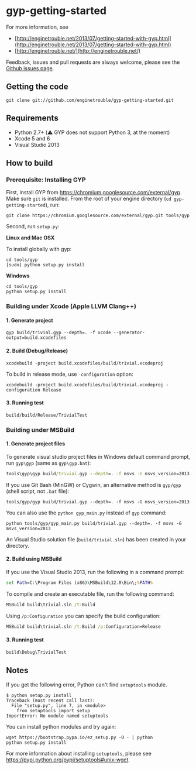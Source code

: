 gyp-getting-started
===================

For more information, see

* [http://enginetrouble.net/2013/07/getting-started-with-gyp.html](http://enginetrouble.net/2013/07/getting-started-with-gyp.html)
* [http://enginetrouble.net/](http://enginetrouble.net/)

Feedback, issues and pull requests are always welcome, please see the [Github issues page](https://github.com/enginetrouble/gyp-getting-started/issues).

## Getting the code

```shell
git clone git://github.com/enginetrouble/gyp-getting-started.git
```

## Requirements

* Python 2.7+ (:warning: GYP does not support Python 3, at the moment)
* Xcode 5 and 6
* Visual Studio 2013

## How to build

### Prerequisite: Installing GYP

First, install GYP from https://chromium.googlesource.com/external/gyp.  
Make sure `git` is installed.
From the root of your engine directory (`cd gyp-getting-started`), run:

```shell
git clone https://chromium.googlesource.com/external/gyp.git tools/gyp
```

Second, run `setup.py`:

**Linux and Mac OSX**

To install globally with gyp:

```shell
cd tools/gyp
[sudo] python setup.py install
```

**Windows**

```shell
cd tools/gyp
python setup.py install
```

### Building under Xcode (Apple LLVM Clang++)

#### 1. Generate project

```shell
gyp build/trivial.gyp --depth=. -f xcode --generator-output=build.xcodefiles
```

#### 2. Build (Debug/Release)

```shell
xcodebuild -project build.xcodefiles/build/trivial.xcodeproj
```

To build in release mode, use `-configuration` option:

```shell
xcodebuild -project build.xcodefiles/build/trivial.xcodeproj -configuration Release
```

#### 3. Running test

```shell
build/build/Release/TrivialTest
```

### Building under MSBuild

#### 1. Generate project files

To generate visual studio project files in Windows default command prompt, run `gyp\gyp` (same as `gyp\gyp.bat`):

```bat
tools\gyp\gyp build/trivial.gyp --depth=. -f msvs -G msvs_version=2013
```

If you use Git Bash (MinGW) or Cygwin, an alternative method is `gyp/gyp` (shell script, not `.bat` file):

```shell
tools/gyp/gyp build/trivial.gyp --depth=. -f msvs -G msvs_version=2013
```

You can also use the `python gyp_main.py` instead of `gyp` command:

```shell
python tools/gyp/gyp_main.py build/trivial.gyp --depth=. -f msvs -G msvs_version=2013
```

An Visual Studio solution file (`build/trivial.sln`) has been created in your directory.

#### 2. Build using MSBuild

If you use the Visual Studio 2013, run the following in a command prompt:

```bat
set Path=C:\Program Files (x86)\MSBuild\12.0\Bin\;%PATH%
```

To compile and create an executable file, run the following command:

```bat
MSBuild build\trivial.sln /t:Build
```

Using `/p:Configuration` you can specify the build configuration:

```bat
MSBuild build\trivial.sln /t:Build /p:Configuration=Release
```

#### 3. Running test

```bat
build\Debug\TrivialTest
```

## Notes

If you get the following error, Python can't find `setuptools` module.

```shell
$ python setup.py install
Traceback (most recent call last):
  File "setup.py", line 7, in <module>
    from setuptools import setup
ImportError: No module named setuptools
```

You can install python modules and try again:

```shell
wget https://bootstrap.pypa.io/ez_setup.py -O - | python
python setup.py install
```

For more information about installing `setuptools`, please see https://pypi.python.org/pypi/setuptools#unix-wget.
